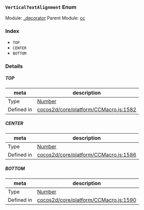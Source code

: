 ### `VerticalTextAlignment` Enum



Module: [_decorator](../modules/_decorator.md)
Parent Module: [cc](../modules/cc.md)





### Index
  - `TOP`
  - `CENTER`
  - `BOTTOM`

### Details


##### TOP

> 

| meta | description |
|------|-------------|
| Type | <a href="https://developer.mozilla.org/en/JavaScript/Reference/Global_Objects/Number" class="crosslink external" target="_blank">Number</a> |
| Defined in | [cocos2d/core/platform/CCMacro.js:1582](https://github.com/cocos-creator/engine/blob/d0482bb5bc3819110e43cdd03a3459bd80914b74/cocos2d/core/platform/CCMacro.js#L1582) |



##### CENTER

> 

| meta | description |
|------|-------------|
| Type | <a href="https://developer.mozilla.org/en/JavaScript/Reference/Global_Objects/Number" class="crosslink external" target="_blank">Number</a> |
| Defined in | [cocos2d/core/platform/CCMacro.js:1586](https://github.com/cocos-creator/engine/blob/d0482bb5bc3819110e43cdd03a3459bd80914b74/cocos2d/core/platform/CCMacro.js#L1586) |



##### BOTTOM

> 

| meta | description |
|------|-------------|
| Type | <a href="https://developer.mozilla.org/en/JavaScript/Reference/Global_Objects/Number" class="crosslink external" target="_blank">Number</a> |
| Defined in | [cocos2d/core/platform/CCMacro.js:1590](https://github.com/cocos-creator/engine/blob/d0482bb5bc3819110e43cdd03a3459bd80914b74/cocos2d/core/platform/CCMacro.js#L1590) |


